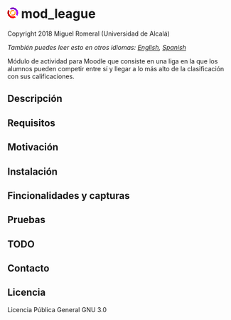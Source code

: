 
# ![alt](pix/icon.gif) mod_league

Copyright 2018 Miguel Romeral (Universidad de Alcalá)

*También puedes leer esto en otros idiomas: [English](README.md), [Spanish](README.es.md)*

Módulo de actividad para Moodle que consiste en una liga en la que los alumnos pueden competir entre sí y llegar a lo más alto de la clasificación con sus calificaciones.

## Descripción

## Requisitos

## Motivación

## Instalación

## Fincionalidades y capturas

## Pruebas

## TODO

## Contacto

## Licencia

Licencia Pública General GNU 3.0
